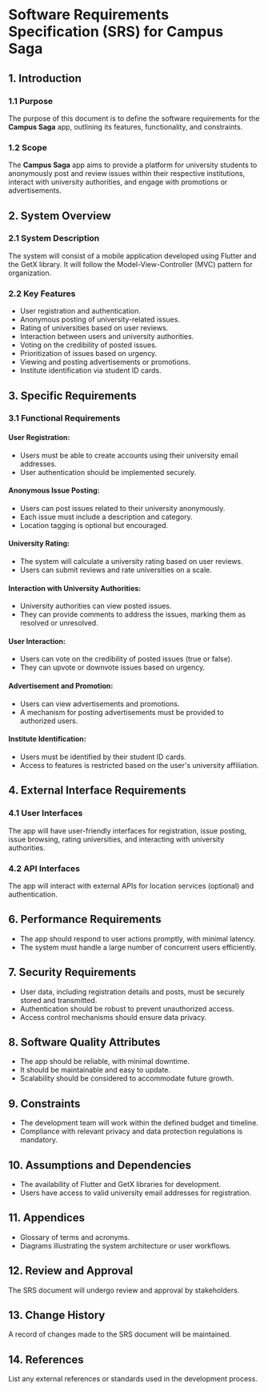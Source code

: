 # Software Requirements Specification (SRS) for Campus Saga

## 1. Introduction

### 1.1 Purpose

The purpose of this document is to define the software requirements for the **Campus Saga** app, outlining its features, functionality, and constraints.

### 1.2 Scope

The **Campus Saga** app aims to provide a platform for university students to anonymously post and review issues within their respective institutions, interact with university authorities, and engage with promotions or advertisements.

## 2. System Overview

### 2.1 System Description

The system will consist of a mobile application developed using Flutter and the GetX library. It will follow the Model-View-Controller (MVC) pattern for organization.

### 2.2 Key Features

- User registration and authentication.
- Anonymous posting of university-related issues.
- Rating of universities based on user reviews.
- Interaction between users and university authorities.
- Voting on the credibility of posted issues.
- Prioritization of issues based on urgency.
- Viewing and posting advertisements or promotions.
- Institute identification via student ID cards.

## 3. Specific Requirements

### 3.1 Functional Requirements

#### User Registration:

- Users must be able to create accounts using their university email addresses.
- User authentication should be implemented securely.

#### Anonymous Issue Posting:

- Users can post issues related to their university anonymously.
- Each issue must include a description and category.
- Location tagging is optional but encouraged.

#### University Rating:

- The system will calculate a university rating based on user reviews.
- Users can submit reviews and rate universities on a scale.

#### Interaction with University Authorities:

- University authorities can view posted issues.
- They can provide comments to address the issues, marking them as resolved or unresolved.

#### User Interaction:

- Users can vote on the credibility of posted issues (true or false).
- They can upvote or downvote issues based on urgency.

#### Advertisement and Promotion:

- Users can view advertisements and promotions.
- A mechanism for posting advertisements must be provided to authorized users.

#### Institute Identification:

- Users must be identified by their student ID cards.
- Access to features is restricted based on the user's university affiliation.

## 4. External Interface Requirements

### 4.1 User Interfaces

The app will have user-friendly interfaces for registration, issue posting, issue browsing, rating universities, and interacting with university authorities.

### 4.2 API Interfaces

The app will interact with external APIs for location services (optional) and authentication.

## 6. Performance Requirements

- The app should respond to user actions promptly, with minimal latency.
- The system must handle a large number of concurrent users efficiently.

## 7. Security Requirements

- User data, including registration details and posts, must be securely stored and transmitted.
- Authentication should be robust to prevent unauthorized access.
- Access control mechanisms should ensure data privacy.

## 8. Software Quality Attributes

- The app should be reliable, with minimal downtime.
- It should be maintainable and easy to update.
- Scalability should be considered to accommodate future growth.

## 9. Constraints

- The development team will work within the defined budget and timeline.
- Compliance with relevant privacy and data protection regulations is mandatory.

## 10. Assumptions and Dependencies

- The availability of Flutter and GetX libraries for development.
- Users have access to valid university email addresses for registration.

## 11. Appendices

- Glossary of terms and acronyms.
- Diagrams illustrating the system architecture or user workflows.

## 12. Review and Approval

The SRS document will undergo review and approval by stakeholders.

## 13. Change History

A record of changes made to the SRS document will be maintained.

## 14. References

List any external references or standards used in the development process.
